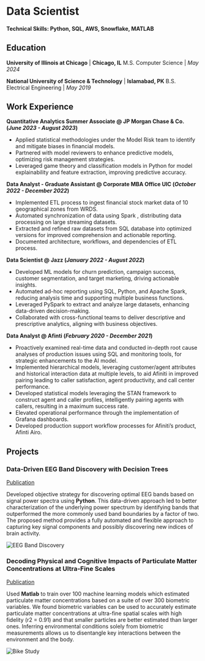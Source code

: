 # Data Scientist

#### Technical Skills: Python, SQL, AWS, Snowflake, MATLAB

## Education

**University of Illinois at Chicago** | **Chicago, IL**
M.S. Computer Science	| _May 2024_

**National University of Science & Technology** | **Islamabad, PK**
B.S. Electrical Engineering	| _May 2019_

## Work Experience
**Quantitative Analytics Summer Associate @ JP Morgan Chase & Co. (_June 2023 - August 2023_)**
- Applied statistical methodologies under the Model Risk team to identify and mitigate biases in financial models.
- Partnered with model reviewers to enhance predictive models, optimizing risk management strategies.
- Leveraged game theory and classification models in Python for model explainability and feature extraction, improving predictive accuracy.

**Data Analyst - Graduate Assistant @ Corporate MBA Office UIC (_October 2022 - December 2022_)**
- Implemented ETL process to ingest financial stock market data of 10 geographical zones from WRDS.
- Automated synchronization of data using Spark , distributing data processing on large streaming datasets.
- Extracted and refined raw datasets from SQL database into optimized versions for improved comprehension and actionable reporting.
- Documented architecture, workflows, and dependencies of ETL process.

**Data Scientist @ Jazz (_January 2022 - August 2022_)**
- Developed ML models for churn prediction, campaign success, customer segmentation, and target marketing, driving actionable insights.
- Automated ad-hoc reporting using SQL, Python, and Apache Spark, reducing analysis time and supporting multiple business functions.
- Leveraged PySpark to extract and analyze large datasets, enhancing data-driven decision-making.
- Collaborated with cross-functional teams to deliver descriptive and prescriptive analytics, aligning with business objectives.

**Data Analyst @ Afinti (_February 2020 - December 2021_)**
- Proactively examined real-time data and conducted in-depth root cause analyses of production issues using SQL and monitoring tools, for strategic enhancements to the AI model.
- Implemented hierarchical models, leveraging customer/agent attributes and historical interaction data at multiple levels, to aid Afiniti in improved pairing leading to caller satisfaction, agent productivity, and call center performance.
- Developed statistical models leveraging the STAN framework to construct agent and caller profiles, intelligently pairing agents with callers, resulting in a maximum success rate.
- Elevated operational performance through the implementation of Grafana dashboards.
- Developed production support workflow processes for Afiniti’s product, Afinti Airo.

## Projects
### Data-Driven EEG Band Discovery with Decision Trees
[Publication](https://www.mdpi.com/1424-8220/22/8/3048)

Developed objective strategy for discovering optimal EEG bands based on signal power spectra using **Python**. This data-driven approach led to better characterization of the underlying power spectrum by identifying bands that outperformed the more commonly used band boundaries by a factor of two. The proposed method provides a fully automated and flexible approach to capturing key signal components and possibly discovering new indices of brain activity.

![EEG Band Discovery](/assets/img/eeg_band_discovery.jpeg)

### Decoding Physical and Cognitive Impacts of Particulate Matter Concentrations at Ultra-Fine Scales
[Publication](https://www.mdpi.com/1424-8220/22/11/4240)

Used **Matlab** to train over 100 machine learning models which estimated particulate matter concentrations based on a suite of over 300 biometric variables. We found biometric variables can be used to accurately estimate particulate matter concentrations at ultra-fine spatial scales with high fidelity (r2 = 0.91) and that smaller particles are better estimated than larger ones. Inferring environmental conditions solely from biometric measurements allows us to disentangle key interactions between the environment and the body.

![Bike Study](/assets/img/bike_study.jpeg)

